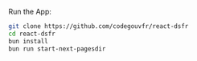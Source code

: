 Run the App:  

```bash
git clone https://github.com/codegouvfr/react-dsfr
cd react-dsfr
bun install
bun run start-next-pagesdir
```


